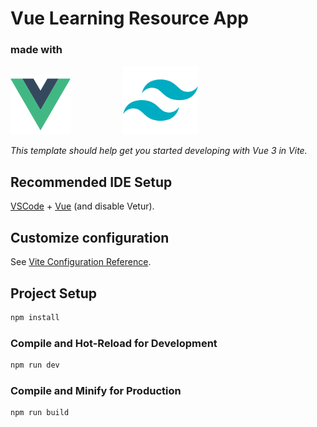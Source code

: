 # Vue Learning Resource App

### made with
<div style="display: inline">
<img src="src/assets/imgs/logo-vue.png" style="margin-right: 80px">
<img src="src/assets/imgs/logo-tailwind.png" width="120" height="110">
</div>

*This template should help get you started developing with Vue 3 in Vite.*

## Recommended IDE Setup

[VSCode](https://code.visualstudio.com/) + [Vue](https://marketplace.visualstudio.com/items?itemName=Vue.volar) (and disable Vetur).

## Customize configuration

See [Vite Configuration Reference](https://vite.dev/config/).

## Project Setup

```sh
npm install
```

### Compile and Hot-Reload for Development

```sh
npm run dev
```

### Compile and Minify for Production

```sh
npm run build
```

